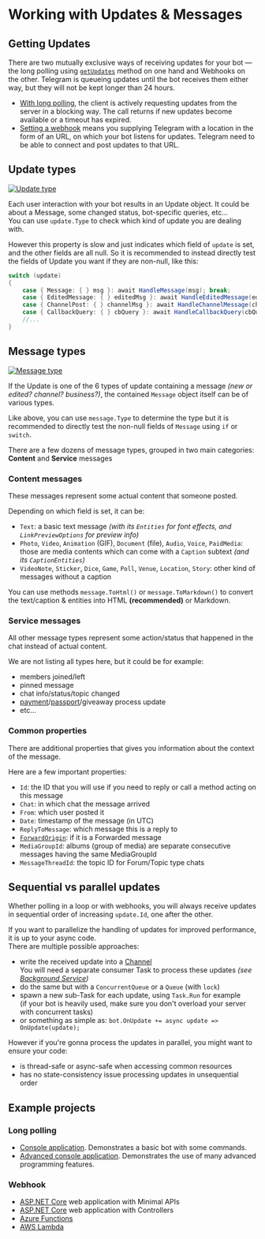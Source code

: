 # Working with Updates & Messages

## Getting Updates

There are two mutually exclusive ways of receiving updates for your bot — the long polling using [`getUpdates`] method on one hand and Webhooks on the other. Telegram is queueing updates until the bot receives them either way, but they will not be kept longer than 24 hours.

- [With long polling](polling.md), the client is actively requesting updates from the server in a blocking way. The call returns if new updates become available or a timeout has expired.
- [Setting a webhook](webhook.md) means you supplying Telegram with a location in the form of an URL, on which your bot listens for updates. Telegram need to be able to connect and post updates to that URL.

## Update types 

[![Update type](https://img.shields.io/badge/Bot_API_type-Update-blue.svg?style=flat-square)](https://core.telegram.org/bots/api#update)

Each user interaction with your bot results in an Update object.
It could be about a Message, some changed status, bot-specific queries, etc...  
You can use `update.Type` to check which kind of update you are dealing with.

However this property is slow and just indicates which field of `update` is set, and the other fields are all null.
So it is recommended to instead directly test the fields of Update you want if they are non-null, like this:
```csharp
switch (update)
{
    case { Message: { } msg }: await HandleMessage(msg); break;
    case { EditedMessage: { } editedMsg }: await HandleEditedMessage(editedMsg); break;
    case { ChannelPost: { } channelMsg }: await HandleChannelMessage(channelMsg); break;
    case { CallbackQuery: { } cbQuery }: await HandleCallbackQuery(cbQuery); break;
    //...
}
```


## Message types

[![Message type](https://img.shields.io/badge/Bot_API_type-Message-blue.svg?style=flat-square)](https://core.telegram.org/bots/api#message)

If the Update is one of the 6 types of update containing a message _(new or edited? channel? business?)_, the contained `Message` object itself can be of various types.

Like above, you can use `message.Type` to determine the type but it is recommended to directly test the non-null fields of `Message` using `if` or `switch`.

There are a few dozens of message types, grouped in two main categories: **Content** and **Service** messages

### Content messages

These messages represent some actual content that someone posted.

Depending on which field is set, it can be:
- `Text`: a basic text message _(with its `Entities` for font effects, and `LinkPreviewOptions` for preview info)_
- `Photo`, `Video`, `Animation` (GIF), `Document` (file), `Audio`, `Voice`, `PaidMedia`: those are media contents which can come with a `Caption` subtext _(and its `CaptionEntities`)_
- `VideoNote`, `Sticker`, `Dice`, `Game`, `Poll`, `Venue`, `Location`, `Story`: other kind of messages without a caption

You can use methods `message.ToHtml()` or `message.ToMarkdown()` to convert the text/caption & entities into HTML **(recommended)** or Markdown.

### Service messages

All other message types represent some action/status that happened in the chat instead of actual content.

We are not listing all types here, but it could be for example:
- members joined/left
- pinned message
- chat info/status/topic changed
- [payment](../../4/payments.md)/[passport](../../4/passport)/giveaway process update
- etc...

### Common properties

There are additional properties that gives you information about the context of the message.

Here are a few important properties:
- `Id`: the ID that you will use if you need to reply or call a method acting on this message
- `Chat`: in which chat the message arrived
- `From`: which user posted it
- `Date`: timestamp of the message (in UTC)
- `ReplyToMessage`: which message this is a reply to
- [`ForwardOrigin`](../../2/forward-copy-delete.md#check-if-a-message-is-a-forward): if it is a Forwarded message
- `MediaGroupId`: albums (group of media) are separate consecutive messages having the same MediaGroupId
- `MessageThreadId`: the topic ID for Forum/Topic type chats

## Sequential vs parallel updates
Whether polling in a loop or with webhooks, you will always receive updates in sequential order of increasing `update.Id`, one after the other.

If you want to parallelize the handling of updates for improved performance, it is up to your async code.  
There are multiple possible approaches:
- write the received update into a [Channel](https://learn.microsoft.com/en-us/dotnet/core/extensions/channels)  
  You will need a separate consumer Task to process these updates _(see [Background Service](https://learn.microsoft.com/en-us/aspnet/core/fundamentals/host/hosted-services))_
- do the same but with a `ConcurrentQueue` or a `Queue` (with `lock`)  
- spawn a new sub-Task for each update, using `Task.Run` for example  
  (if your bot is heavily used, make sure you don't overload your server with concurrent tasks)
- or something as simple as: `bot.OnUpdate += async update => OnUpdate(update);`

However if you're gonna process the updates in parallel, you might want to ensure your code:
- is thread-safe or async-safe when accessing common resources
- has no state-consistency issue processing updates in unsequential order


## Example projects

### Long polling

- [Console application](https://github.com/TelegramBots/Telegram.Bot.Examples/tree/master/Console). Demonstrates a basic bot with some commands.
- [Advanced console application](https://github.com/TelegramBots/Telegram.Bot.Examples/tree/master/Console.Advanced). Demonstrates the use of many advanced programming features.

### Webhook

- [ASP.NET Core](https://github.com/TelegramBots/Telegram.Bot.Examples/tree/master/Webhook.MinimalAPIs) web application with Minimal APIs
- [ASP.NET Core](https://github.com/TelegramBots/Telegram.Bot.Examples/tree/master/Webhook.Controllers) web application with Controllers
- [Azure Functions](https://github.com/TelegramBots/Telegram.Bot.Examples/tree/master/Serverless/AzureFunctions.Webhook)
- [AWS Lambda](https://github.com/TelegramBots/Telegram.Bot.Examples/tree/master/Serverless/AwsLambda.Webhook)

[`getUpdates`]: https://core.telegram.org/bots/api#getupdates
